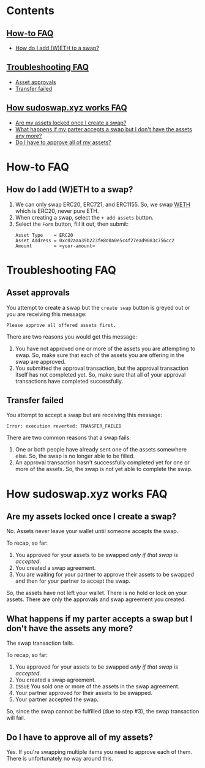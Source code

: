 <!-- 
  when updating: 
    1. Add the answer to the relevant FAQ section
    2. Add the heading to the Contents section with a link to the header
 -->

# Contents

## [How-to FAQ](#how-to-faq)
- [How do I add (W)ETH to a swap?](#how-do-i-add-weth-to-a-swap) 

## [Troubleshooting FAQ](#troubleshooting-faq)
- [Asset approvals](#asset-approvals)
- [Transfer failed](#transfer-failed)

## [How sudoswap.xyz works FAQ](#how-sudoswapxyz-works-faq)
- [Are my assets locked once I create a swap?](#are-my-assets-locked-once-I-create-a-swap)
- [What happens if my parter accepts a swap but I don't have the assets any more?](#what-happens-if-my-parter-accepts-a-swap-but-i-dont-have-the-assets-any-more)
- [Do I have to approve all of my assets?](#do-I-have-to-approve-all-of-my-assets)


<!-- 
  "how-to" is for when you want to know how to do something 
 -->

# How-to FAQ

## How do I add (W)ETH to a swap? 
1. We can only swap ERC20, ERC721, and ERC1155. So, we swap [WETH](https://etherscan.io/token/0xc02aaa39b223fe8d0a0e5c4f27ead9083c756cc2) which is ERC20, never pure ETH.
2. When creating a swap, select the `+ add assets` button.
3. Select the `Form` button, fill it out, then submit:
    ```
    Asset Type    = ERC20
    Asset Address = 0xc02aaa39b223fe8d0a0e5c4f27ead9083c756cc2
    Amount        = <your-amount>
    ```

<!-- 
  "troubleshooting" is for when you run into an issue 
 -->

# Troubleshooting FAQ

## Asset approvals
You attempt to create a swap but the `create swap` button is greyed out or you are receiving this message:
```
Please approve all offered assets first.
```
There are two reasons you would get this message:
1. You have not approved one or more of the assets you are attempting to swap. So, make sure that each of the assets you are offering in the swap are approved.
2. You submitted the approval transaction, but the approval transaction itself has not completed yet. So, make sure that all of your approval transactions have completed successfully.   

## Transfer failed
You attempt to accept a swap but are receiving this message:
```
Error: execution reverted: TRANSFER_FAILED
```
There are two common reasons that a swap fails:
1. One or both people have already sent one of the assets somewhere else. So, the swap is no longer able to be filled. 
2. An approval transaction hasn't successfully completed yet for one or more of the assets. So, the swap is not yet able to complete the swap. 

<!-- 
  "how it works" is for when you want to understand the service  
 -->

# How sudoswap.xyz works FAQ

## Are my assets locked once I create a swap?
No. Assets never leave your wallet until someone accepts the swap.

To recap, so far: 
1. You approved for your assets to be swapped *only if that swap is accepted*.
2. You created a swap agreement.
3. You are waiting for your partner to approve their assets to be swapped and then for your partner to accept the swap.

So, the assets have not left your wallet. There is no hold or lock on your assets. There are only the approvals and swap agreement you created. 

## What happens if my parter accepts a swap but I don't have the assets any more?
The swap transaction fails. 

To recap, so far: 
1. You approved for your assets to be swapped *only if that swap is accepted*.
2. You created a swap agreement.
3. `ISSUE` You sold one or more of the assets in the swap agreement.
4. Your partner approved for their assets to be swapped.
5. Your partner accepted the swap.

So, since the swap cannot be fulfilled (due to step #3), the swap transaction will fail. 

## Do I have to approve all of my assets?
Yes. If you're swapping multiple items you need to approve each of them. There is unfortunately no way around this. 
